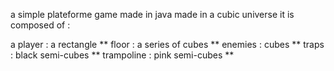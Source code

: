 a simple plateforme game made in java made in a cubic universe
it is composed of :

a player : a rectangle ** 
floor : a series of cubes ** 
enemies : cubes ** 
traps : black semi-cubes ** 
trampoline : pink semi-cubes ** 
